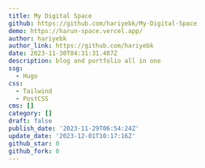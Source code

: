 ```yaml
---
title: My Digital Space
github: https://github.com/hariyebk/My-Digital-Space
demo: https://harun-space.vercel.app/
author: hariyebk
author_link: https://github.com/hariyebk
date: 2023-11-30T04:31:31.487Z
description: blog and portfolio all in one
ssg:
  - Hugo
css:
  - Tailwind
  - PostCSS
cms: []
category: []
draft: false
publish_date: '2023-11-29T06:54:24Z'
update_date: '2023-12-01T10:17:16Z'
github_star: 0
github_fork: 0
---
```

